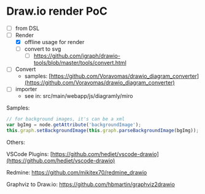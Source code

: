 # Draw.io render PoC

- [ ] from DSL
- [ ] Render 
  - [x] offline usage for render
  - [ ] convert to svg
    - [ ] https://github.com/jgraph/drawio-tools/blob/master/tools/convert.html
- [ ] Convert
  - samples: [https://github.com/Voravomas/drawio_diagram_converter](https://github.com/Voravomas/drawio_diagram_converter)
- [ ] importer
  - see in: src/main/webapp/js/diagramly/miro

Samples:

```javascript
// for background images, it's can be a xml
var bgImg = node.getAttribute('backgroundImage');
this.graph.setBackgroundImage(this.graph.parseBackgroundImage(bgImg));
```

Others:

VSCode Plugins: [https://github.com/hediet/vscode-drawio](https://github.com/hediet/vscode-drawio)

Redmine: https://github.com/mikitex70/redmine_drawio

Graphviz to Draw.io: https://github.com/hbmartin/graphviz2drawio


